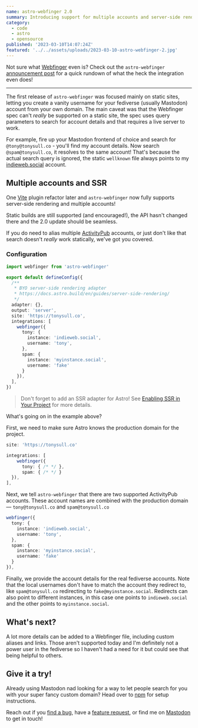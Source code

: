 ```yaml
---
name: astro-webfinger 2.0
summary: Introducing support for multiple accounts and server-side rendering
category:
  - code
  - astro
  - opensource
published: '2023-03-10T14:07:24Z'
featured: '../../assets/uploads/2023-03-10-astro-webfinger-2.jpg'
---
```


Not sure what [Webfinger](https://webfinger.net) even is? Check out the `astro-webfinger` [announcement post](/articles/introducing-astro-webfinger/) for a quick rundown of what the heck the integration even does!

---

The first release of `astro-webfinger` was focused mainly on static sites, letting you create a vanity username for your fediverse (usually Mastodon) account from your own domain. The main caveat was that the Webfinger spec can't *really* be supported on a static site, the spec uses query parameters to search for account details and that requires a live server to work.

For example, fire up your Mastodon frontend of choice and search for `@tony@tonysull.co` - you'll find my account details. Now search `@spam@tonysull.co`, it resolves to the same account! That's because the actual search query is ignored, the static `wellknown` file always points to my [indieweb.social](https://indieweb.social) account.

## Multiple accounts and SSR

One [Vite](https://vitejs.dev) plugin refactor later and `astro-webfinger` now fully supports server-side rendering and multiple accounts!

Static builds are still supported (and encouraged!), the API hasn't changed there and the 2.0 update should be seamless.

If you do need to alias multiple [ActivityPub](https://www.w3.org/TR/activitypub/) accounts, or just don't like that search doesn't *really* work statically, we've got you covered.

### Configuration

```ts
import webfinger from 'astro-webfinger'

export default defineConfig({
  /**
   * BYO server-side rendering adapter
   * https://docs.astro.build/en/guides/server-side-rendering/
   */
  adapter: {},
  output: 'server',
  site: 'https://tonysull.co',
  integrations: [
    webfinger({
      tony: {
        instance: 'indieweb.social',
        username: 'tony',
      },
      spam: {
        instance: 'myinstance.social',
        username: 'fake'
      }
    }),
  ],
})
```

> Don't forget to add an SSR adapter for Astro! See [Enabling SSR in Your Project](https://docs.astro.build/en/guides/server-side-rendering/) for more details.

What's going on in the example above?

First, we need to make sure Astro knows the production domain for the project.

```ts
site: 'https://tonysull.co'
```

```ts
integrations: [
    webfinger({
      tony: { /* */ },
      spam: { /* */ }
  }),
],
```

Next, we tell `astro-webfinger` that there are two supported ActivityPub accounts. These account names are combined with the production domain — `tony@tonysull.co` and `spam@tonysull.co`

```ts
webfinger({
  tony: {
    instance: 'indieweb.social',
    username: 'tony',
  },
  spam: {
    instance: 'myinstance.social',
    username: 'fake'
  }
}),
```

Finally, we provide the account details for the real fediverse accounts. Note that the local usernames don't have to match the account they redirect to, like `spam@tonysull.co` redirecting to `fake@myinstance.social`. Redirects can also point to different instances, in this case one points to `indieweb.social` and the other points to `myinstance.social`.

## What's next?

A lot more details can be added to a Webfinger file, including custom aliases and links. Those aren't supported today and I'm definitely not a power user in the fediverse so I haven't had a need for it but could see that being helpful to others.

## Give it a try!

Already using Mastodon nad looking for a way to let people search for you with your super fancy custom domain? Head over to [npm](https://www.npmjs.com/package/astro-webfinger) for setup instructions.

Reach out if you [find a bug](https://github.com/tony-sull/astro-webfinger/issues), have a [feature request](https://github.com/tony-sull/astro-webfinger/discussions), or find me on [Mastodon](https://indieweb.social/tonysull) to get in touch!
